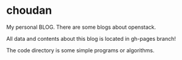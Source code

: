choudan
=======

My personal BLOG. There are some blogs about openstack. 

All data and contents about this blog is located in gh-pages branch!

The code directory is some simple programs or algorithms. 
